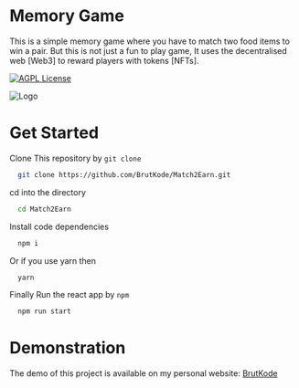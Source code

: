 # Memory Game

This is a simple memory game where you have to match two food items to win a pair. But this is not just a fun to play game, It uses the decentralised web [Web3] to reward players with tokens [NFTs].


[![AGPL License](https://img.shields.io/badge/license-MIT-blue.svg)](http://www.gnu.org/licenses/agpl-3.0)


![Logo](https://pbs.twimg.com/profile_images/1511647209812504579/G6Lxi00P_400x400.jpg)

# Get Started
Clone This repository by `git clone`
```bash
  git clone https://github.com/BrutKode/Match2Earn.git
```
cd into the directory
```bash
  cd Match2Earn
```
Install code dependencies
```bash
  npm i
``` 
Or if you use yarn then
```bash
  yarn
``` 
Finally Run the react app by `npm`
```bash
  npm run start
``` 
# Demonstration
The demo of this project is available on my personal website:
[BrutKode](https://brutkode.eth.link/)
